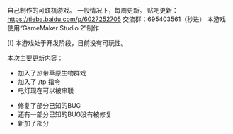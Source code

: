 自己制作的可联机游戏。
一般情况下，每周更新。
贴吧更新：https://tieba.baidu.com/p/6027252705
交流群：695403561（秒进）
本游戏使用“GameMaker Studio 2”制作

[!] 本游戏处于开发阶段，目前没有可玩性。

本次主要更新内容：
* 加入了热带草原生物群戏
* 加入了 /tp 指令
* 电灯现在可以被串联
- 修复了部分已知的BUG
- 还有一部分已知的BUG没有被修复
- 新加了部分

